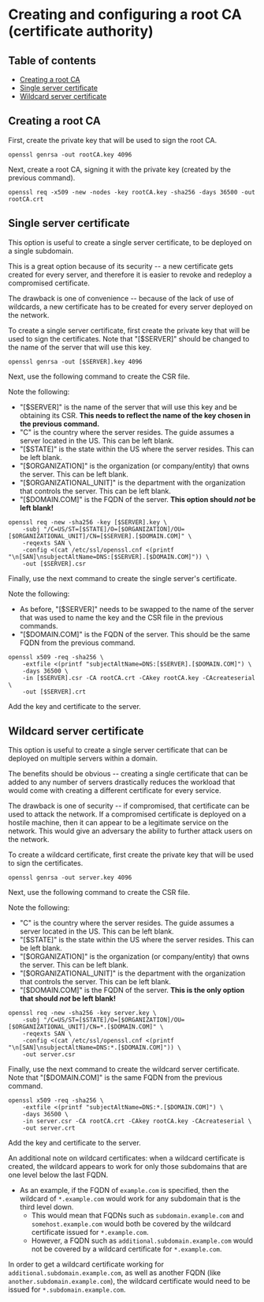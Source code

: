 # Creating and configuring a root CA (certificate authority)

## Table of contents

- [Creating a root CA](#Creating-a-root-CA)
- [Single server certificate](#Single-server-certificate)
- [Wildcard server certificate](#Wildcard-server-certificate)

## Creating a root CA

First, create the private key that will be used to sign the root CA.

```
openssl genrsa -out rootCA.key 4096
```

Next, create a root CA, signing it with the private key (created by the previous command).

```
openssl req -x509 -new -nodes -key rootCA.key -sha256 -days 36500 -out rootCA.crt
```

## Single server certificate

This option is useful to create a single server certificate, to be deployed on a single subdomain.

This is a great option because of its security -- a new certificate gets created for every server, and therefore it is easier to revoke and redeploy a compromised certificate.

The drawback is one of convenience -- because of the lack of use of wildcards, a new certificate has to be created for every server deployed on the network.

To create a single server certificate, first create the private key that will be used to sign the certificates. Note that "[$SERVER]" should be changed to the name of the server that will use this key.

```
openssl genrsa -out [$SERVER].key 4096
```

Next, use the following command to create the CSR file.

Note the following:

- "[$SERVER]" is the name of the server that will use this key and be obtaining its CSR. **This needs to reflect the name of the key chosen in the previous command.**
- "C" is the country where the server resides. The guide assumes a server located in the US. This can be left blank.
- "[$STATE]" is the state within the US where the server resides. This can be left blank.
- "[$ORGANIZATION]" is the organization (or company/entity) that owns the server. This can be left blank.
- "[$ORGANIZATIONAL_UNIT]" is the department with the organization that controls the server. This can be left blank.
- "[$DOMAIN.COM]" is the FQDN of the server. **This option should *not* be left blank!**

```
openssl req -new -sha256 -key [$SERVER].key \
    -subj "/C=US/ST=[$STATE]/O=[$ORGANIZATION]/OU=[$ORGANIZATIONAL_UNIT]/CN=[$SERVER].[$DOMAIN.COM]" \
    -reqexts SAN \
    -config <(cat /etc/ssl/openssl.cnf <(printf "\n[SAN]\nsubjectAltName=DNS:[$SERVER].[$DOMAIN.COM]")) \
    -out [$SERVER].csr
```

Finally, use the next command to create the single server's certificate.

Note the following:

- As before, "[$SERVER]" needs to be swapped to the name of the server that was used to name the key and the CSR file in the previous commands.
- "[$DOMAIN.COM]" is the FQDN of the server. This should be the same FQDN from the previous command.

```
openssl x509 -req -sha256 \
    -extfile <(printf "subjectAltName=DNS:[$SERVER].[$DOMAIN.COM]") \
    -days 36500 \
    -in [$SERVER].csr -CA rootCA.crt -CAkey rootCA.key -CAcreateserial \
    -out [$SERVER].crt
```

Add the key and certificate to the server.

## Wildcard server certificate

This option is useful to create a single server certificate that can be deployed on multiple servers within a domain.

The benefits should be obvious -- creating a single certificate that can be added to any number of servers drastically reduces the workload that would come with creating a different certificate for every service.

The drawback is one of security -- if compromised, that certificate can be used to attack the network. If a compromised certificate is deployed on a hostile machine, then it can appear to be a legitimate service on the network. This would give an adversary the ability to further attack users on the network.

To create a wildcard certificate, first create the private key that will be used to sign the certificates.

```
openssl genrsa -out server.key 4096
```

Next, use the following command to create the CSR file.

Note the following:

- "C" is the country where the server resides. The guide assumes a server located in the US. This can be left blank.
- "[$STATE]" is the state within the US where the server resides. This can be left blank.
- "[$ORGANIZATION]" is the organization (or company/entity) that owns the server. This can be left blank.
- "[$ORGANIZATIONAL_UNIT]" is the department with the organization that controls the server. This can be left blank.
- "[$DOMAIN.COM]" is the FQDN of the server. **This is the only option that should *not* be left blank!**

```
openssl req -new -sha256 -key server.key \
    -subj "/C=US/ST=[$STATE]/O=[$ORGANIZATION]/OU=[$ORGANIZATIONAL_UNIT]/CN=*.[$DOMAIN.COM]" \
    -reqexts SAN \
    -config <(cat /etc/ssl/openssl.cnf <(printf "\n[SAN]\nsubjectAltName=DNS:*.[$DOMAIN.COM]")) \
    -out server.csr
```

Finally, use the next command to create the wildcard server certificate. Note that "[$DOMAIN.COM]" is the same FQDN from the previous command.


```
openssl x509 -req -sha256 \
    -extfile <(printf "subjectAltName=DNS:*.[$DOMAIN.COM]") \
    -days 36500 \
    -in server.csr -CA rootCA.crt -CAkey rootCA.key -CAcreateserial \
    -out server.crt
```

Add the key and certificate to the server.

An additional note on wildcard certificates: when a wildcard certificate is created, the wildcard appears to work for only those subdomains that are one level below the last FQDN.

- As an example, if the FQDN of `example.com` is specified, then the wildcard of `*.example.com` would work for any subdomain that is the third level down.
    - This would mean that FQDNs such as `subdomain.example.com` and `somehost.example.com` would both be covered by the wildcard certificate issued for `*.example.com`.
    - However, a FQDN such as `additional.subdomain.example.com` would not be covered by a wildcard certificate for `*.example.com`.

In order to get a wildcard certificate working for `additional.subdomain.example.com`, as well as another FQDN (like `another.subdomain.example.com`), the wildcard certificate would need to be issued for `*.subdomain.example.com`.
